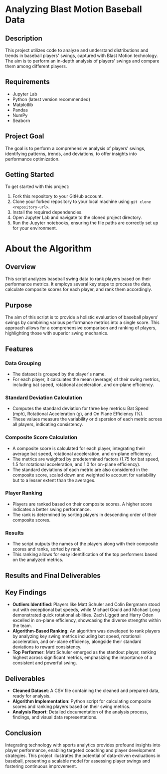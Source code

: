 # Analyzing Blast Motion Baseball Data

## Description
This project utilizes code to analyze and understand distributions and trends in baseball players' swings, captured with Blast Motion technology. The aim is to perform an in-depth analysis of players' swings and compare them among different players.

## Requirements
- Jupyter Lab
- Python (latest version recommended)
- Matplotlib
- Pandas
- NumPy
- Seaborn

## Project Goal
The goal is to perform a comprehensive analysis of players' swings, identifying patterns, trends, and deviations, to offer insights into performance optimization.

## Getting Started
To get started with this project:

1. Fork this repository to your GitHub account.
2. Clone your forked repository to your local machine using `git clone <repository-url>`.
3. Install the required dependencies.
4. Open Jupyter Lab and navigate to the cloned project directory.
5. Run the Jupyter notebooks, ensuring the file paths are correctly set up for your environment.

# About the Algorithm 

## Overview
This script analyzes baseball swing data to rank players based on their performance metrics. It employs several key steps to process the data, calculate composite scores for each player, and rank them accordingly.

## Purpose
The aim of this script is to provide a holistic evaluation of baseball players' swings by combining various performance metrics into a single score. This approach allows for a comprehensive comparison and ranking of players, highlighting those with superior swing mechanics.

## Features

### Data Grouping
- The dataset is grouped by the player's name.
- For each player, it calculates the mean (average) of their swing metrics, including bat speed, rotational acceleration, and on-plane efficiency.

### Standard Deviation Calculation
- Computes the standard deviation for three key metrics: Bat Speed (mph), Rotational Acceleration (g), and On Plane Efficiency (%).
- These values measure the variability or dispersion of each metric across all players, indicating consistency.

### Composite Score Calculation
- A composite score is calculated for each player, integrating their average bat speed, rotational acceleration, and on-plane efficiency.
- The metrics are weighted by predetermined factors (1.75 for bat speed, 1.5 for rotational acceleration, and 1.0 for on-plane efficiency).
- The standard deviations of each metric are also considered in the composite score, scaled down and weighted to account for variability but to a lesser extent than the averages.

### Player Ranking
- Players are ranked based on their composite scores. A higher score indicates a better swing performance.
- The rank is determined by sorting players in descending order of their composite scores.

### Results
- The script outputs the names of the players along with their composite scores and ranks, sorted by rank.
- This ranking allows for easy identification of the top performers based on the analyzed metrics.

## Results and Final Deliverables

## Key Findings
- **Outliers Identified**: Players like Matt Schuler and Colin Bergmann stood out with exceptional bat speeds, while Michael Gould and Michael Long demonstrated quick rotational abilities. Zach Liggett and Harry Oden excelled in on-plane efficiency, showcasing the diverse strengths within the team.
- **Algorithm-Based Ranking**: An algorithm was developed to rank players by analyzing key swing metrics including bat speed, rotational acceleration, and on-plane efficiency, alongside their standard deviations to reward consistency.
- **Top Performer**: Matt Schuler emerged as the standout player, ranking highest across significant metrics, emphasizing the importance of a consistent and powerful swing.

## Deliverables
- **Cleaned Dataset**: A CSV file containing the cleaned and prepared data, ready for analysis.
- **Algorithm Implementation**: Python script for calculating composite scores and ranking players based on their swing metrics.
- **Analysis Report**: Detailed documentation of the analysis process, findings, and visual data representations.

## Conclusion
Integrating technology with sports analytics provides profound insights into player performance, enabling targeted coaching and player development strategies. This project illustrates the potential of data-driven evaluations in baseball, presenting a scalable model for assessing player swings and fostering continuous improvement.



